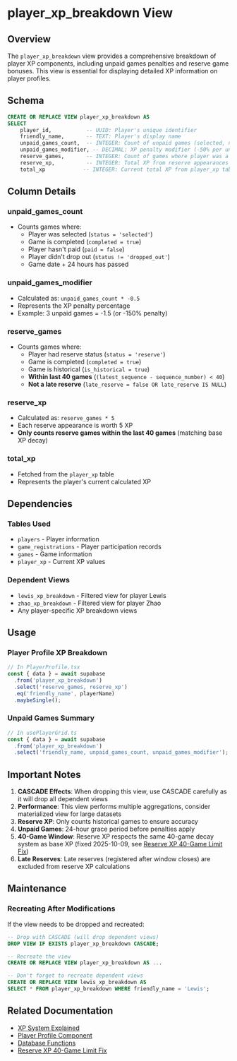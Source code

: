 # player_xp_breakdown View

## Overview
The `player_xp_breakdown` view provides a comprehensive breakdown of player XP components, including unpaid games penalties and reserve game bonuses. This view is essential for displaying detailed XP information on player profiles.

## Schema

```sql
CREATE OR REPLACE VIEW player_xp_breakdown AS
SELECT 
    player_id,           -- UUID: Player's unique identifier
    friendly_name,       -- TEXT: Player's display name
    unpaid_games_count,  -- INTEGER: Count of unpaid games (selected, not dropped out)
    unpaid_games_modifier, -- DECIMAL: XP penalty modifier (-50% per unpaid game)
    reserve_games,       -- INTEGER: Count of games where player was a reserve
    reserve_xp,          -- INTEGER: Total XP from reserve appearances (5 per game)
    total_xp            -- INTEGER: Current total XP from player_xp table
```

## Column Details

### unpaid_games_count
- Counts games where:
  - Player was selected (`status = 'selected'`)
  - Game is completed (`completed = true`)
  - Player hasn't paid (`paid = false`)
  - Player didn't drop out (`status != 'dropped_out'`)
  - Game date + 24 hours has passed

### unpaid_games_modifier
- Calculated as: `unpaid_games_count * -0.5`
- Represents the XP penalty percentage
- Example: 3 unpaid games = -1.5 (or -150% penalty)

### reserve_games
- Counts games where:
  - Player had reserve status (`status = 'reserve'`)
  - Game is completed (`completed = true`)
  - Game is historical (`is_historical = true`)
  - **Within last 40 games** (`(latest_sequence - sequence_number) < 40`)
  - **Not a late reserve** (`late_reserve = false OR late_reserve IS NULL`)

### reserve_xp
- Calculated as: `reserve_games * 5`
- Each reserve appearance is worth 5 XP
- **Only counts reserve games within the last 40 games** (matching base XP decay)

### total_xp
- Fetched from the `player_xp` table
- Represents the player's current calculated XP

## Dependencies

### Tables Used
- `players` - Player information
- `game_registrations` - Player participation records
- `games` - Game information
- `player_xp` - Current XP values

### Dependent Views
- `lewis_xp_breakdown` - Filtered view for player Lewis
- `zhao_xp_breakdown` - Filtered view for player Zhao
- Any player-specific XP breakdown views

## Usage

### Player Profile XP Breakdown
```typescript
// In PlayerProfile.tsx
const { data } = await supabase
  .from('player_xp_breakdown')
  .select('reserve_games, reserve_xp')
  .eq('friendly_name', playerName)
  .maybeSingle();
```

### Unpaid Games Summary
```typescript
// In usePlayerGrid.ts
const { data } = await supabase
  .from('player_xp_breakdown')
  .select('friendly_name, unpaid_games_count, unpaid_games_modifier');
```

## Important Notes

1. **CASCADE Effects**: When dropping this view, use CASCADE carefully as it will drop all dependent views
2. **Performance**: This view performs multiple aggregations, consider materialized view for large datasets
3. **Reserve XP**: Only counts historical games to ensure accuracy
4. **Unpaid Games**: 24-hour grace period before penalties apply
5. **40-Game Window**: Reserve XP respects the same 40-game decay system as base XP (fixed 2025-10-09, see [Reserve XP 40-Game Limit Fix](../fixes/ReserveXP40GameLimitFix.md))
6. **Late Reserves**: Late reserves (registered after window closes) are excluded from reserve XP calculations

## Maintenance

### Recreating After Modifications
If the view needs to be dropped and recreated:

```sql
-- Drop with CASCADE (will drop dependent views)
DROP VIEW IF EXISTS player_xp_breakdown CASCADE;

-- Recreate the view
CREATE OR REPLACE VIEW player_xp_breakdown AS ...

-- Don't forget to recreate dependent views
CREATE OR REPLACE VIEW lewis_xp_breakdown AS
SELECT * FROM player_xp_breakdown WHERE friendly_name = 'Lewis';
```

## Related Documentation
- [XP System Explained](../XPSystemExplained.md)
- [Player Profile Component](../components/PlayerProfile.md)
- [Database Functions](../DatabaseFunctions.md)
- [Reserve XP 40-Game Limit Fix](../fixes/ReserveXP40GameLimitFix.md)